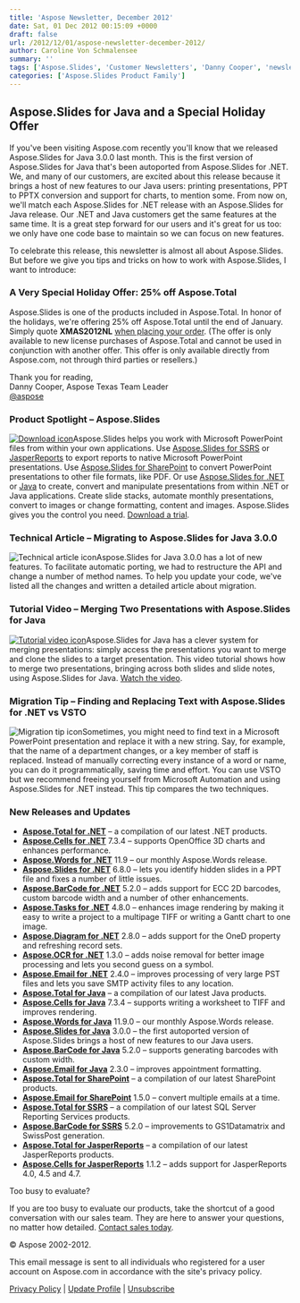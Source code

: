 ```yaml
---
title: 'Aspose Newsletter, December 2012'
date: Sat, 01 Dec 2012 00:15:09 +0000
draft: false
url: /2012/12/01/aspose-newsletter-december-2012/
author: Caroline Von Schmalensee
summary: ''
tags: ['Aspose.Slides', 'Customer Newsletters', 'Danny Cooper', 'newsletter', 'special offer']
categories: ['Aspose.Slides Product Family']
---
```


## Aspose.Slides for Java and a Special Holiday Offer

If you've been visiting Aspose.com recently you'll know that we released Aspose.Slides for Java 3.0.0 last month. This is the first version of Aspose.Slides for Java that's been autoported from Aspose.Slides for .NET. We, and many of our customers, are excited about this release because it brings a host of new features to our Java users: printing presentations, PPT to PPTX conversion and support for charts, to mention some. From now on, we'll match each Aspose.Slides for .NET release with an Aspose.Slides for Java release. Our .NET and Java customers get the same features at the same time. It is a great step forward for our users and it's great for us too: we only have one code base to maintain so we can focus on new features.

To celebrate this release, this newsletter is almost all about Aspose.Slides. But before we give you tips and tricks on how to work with Aspose.Slides, I want to introduce:

### A Very Special Holiday Offer: 25% off Aspose.Total

Aspose.Slides is one of the products included in Aspose.Total. In honor of the holidays, we're offering 25% off Aspose.Total until the end of January. Simply quote **XMAS2012NL** [when placing your order][1]. (The offer is only available to new license purchases of Aspose.Total and cannot be used in conjunction with another offer. This offer is only available directly from Aspose.com, not through third parties or resellers.)

Thank you for reading,  
Danny Cooper, Aspose Texas Team Leader  
[@aspose][2]

### Product Spotlight – Aspose.Slides

[![Download icon][3]](http://bit.ly/pGWTWN)Aspose.Slides helps you work with Microsoft PowerPoint files from within your own applications. Use [Aspose.Slides for SSRS][4] or [JasperReports][5] to export reports to native Microsoft PowerPoint presentations. Use [Aspose.Slides for SharePoint][6] to convert PowerPoint presentations to other file formats, like PDF. Or use [Aspose.Slides for .NET][7] or [Java][8] to create, convert and manipulate presentations from within .NET or Java applications. Create slide stacks, automate monthly presentations, convert to images or change formatting, content and images. Aspose.Slides gives you the control you need. [Download a trial][9].

### Technical Article – Migrating to Aspose.Slides for Java 3.0.0

![Technical article icon][10]Aspose.Slides for Java 3.0.0 has a lot of new features. To facilitate automatic porting, we had to restructure the API and change a number of method names. To help you update your code, we've listed all the changes and written a detailed article about migration.

### Tutorial Video – Merging Two Presentations with Aspose.Slides for Java

[![Tutorial video icon][11]](http://bit.ly/QcIwh1)Aspose.Slides for Java has a clever system for merging presentations: simply access the presentations you want to merge and clone the slides to a target presentation. This video tutorial shows how to merge two presentations, bringing across both slides and slide notes, using Aspose.Slides for Java. [Watch the video][12].

### Migration Tip – Finding and Replacing Text with Aspose.Slides for .NET vs VSTO

![Migration tip icon][13]Sometimes, you might need to find text in a Microsoft PowerPoint presentation and replace it with a new string. Say, for example, that the name of a department changes, or a key member of staff is replaced. Instead of manually correcting every instance of a word or name, you can do it programmatically, saving time and effort. You can use VSTO but we recommend freeing yourself from Microsoft Automation and using Aspose.Slides for .NET instead. This tip compares the two techniques.

### New Releases and Updates

*   [**Aspose.Total for .NET**][14] – a compilation of our latest .NET products.
*   [**Aspose.Cells for .NET**][15] 7.3.4 – supports OpenOffice 3D charts and enhances performance.
*   [**Aspose.Words for .NET**][16] 11.9 – our monthly Aspose.Words release.
*   [**Aspose.Slides for .NET**][17] 6.8.0 – lets you identify hidden slides in a PPT file and fixes a number of little issues.
*   [**Aspose.BarCode for .NET**][18] 5.2.0 – adds support for ECC 2D barcodes, custom barcode width and a number of other enhancements.
*   [**Aspose.Tasks for .NET**][19] 4.8.0 – enhances image rendering by making it easy to write a project to a multipage TIFF or writing a Gantt chart to one image.
*   [**Aspose.Diagram for .NET**][20] 2.8.0 – adds support for the OneD property and refreshing record sets.
*   [**Aspose.OCR for .NET**][21] 1.3.0 – adds noise removal for better image processing and lets you second guess on a symbol.
*   [**Aspose.Email for .NET**][22] 2.4.0 – improves processing of very large PST files and lets you save SMTP activity files to any location.
*   [**Aspose.Total for Java**][23] – a compilation of our latest Java products.
*   [**Aspose.Cells for Java**][24] 7.3.4 – supports writing a worksheet to TIFF and improves rendering.
*   [**Aspose.Words for Java**][25] 11.9.0 – our monthly Aspose.Words release.
*   [**Aspose.Slides for Java**][26] 3.0.0 – the first autoported version of Aspose.Slides brings a host of new features to our Java users.
*   [**Aspose.BarCode for Java**][27] 5.2.0 – supports generating barcodes with custom width.
*   [**Aspose.Email for Java**][28] 2.3.0 – improves appointment formatting.
*   [**Aspose.Total for SharePoint**][29] – a compilation of our latest SharePoint products.
*   [**Aspose.Email for SharePoint**][30] 1.5.0 – convert multiple emails at a time.
*   [**Aspose.Total for SSRS**][31] – a compilation of our latest SQL Server Reporting Services products.
*   [**Aspose.BarCode for SSRS**][32] 5.2.0 – improvements to GS1Datamatrix and SwissPost generation.
*   [**Aspose.Total for JasperReports**][33] – a compilation of our latest JasperReports products.
*   [**Aspose.Cells for JasperReports**][34] 1.1.2 – adds support for JasperReports 4.0, 4.5 and 4.7.

Too busy to evaluate?

If you are too busy to evaluate our products, take the shortcut of a good conversation with our sales team. They are here to answer your questions, no matter how detailed. [Contact sales today][35].

© Aspose 2002-2012.

[](http://www.aspose.com/)

This email message is sent to all individuals who registered for a user account on Aspose.com in accordance with the site's privacy policy.

[Privacy Policy][36] | [Update Profile][37] | [Unsubscribe][38]




[1]: http://bit.ly/WrwIpt
[2]: http://twitter.com/#!/aspose
[3]: https://forum.aspose.com/
[4]: http://bit.ly/Si8mhP
[5]: http://bit.ly/Si836V
[6]: http://bit.ly/wEouXt
[7]: http://bit.ly/zhIdVv
[8]: http://bit.ly/yU22jW
[9]: http://bit.ly/pGWTWN
[10]: https://www.aspose.cloud/templates/aspose/App_Themes/V3/images/email/272x272/aspose_email-for-android.png
[11]: https://www.aspose.cloud/templates/aspose/App_Themes/V3/images/email/272x272/aspose_email-for-android.png
[12]: http://bit.ly/QcIwh1
[13]: https://www.aspose.cloud/templates/aspose/App_Themes/V3/images/email/272x272/aspose_email-for-net.png
[14]: http://bit.ly/hYf4lL
[15]: http://bit.ly/gVR6jM
[16]: http://bit.ly/h9OR3U
[17]: http://bit.ly/fOUdIP
[18]: http://bit.ly/jHYuV8
[19]: http://bit.ly/mqZLW6
[20]: http://bit.ly/hAYlci
[21]: http://bit.ly/pQRZAL
[22]: http://bit.ly/vfINIq
[23]: http://bit.ly/gAt9lC
[24]: http://bit.ly/n3uX0h
[25]: http://bit.ly/ie17Mx
[26]: http://bit.ly/nf5g3x
[27]: http://bit.ly/lqDH3Y
[28]: http://bit.ly/n5t3WX
[29]: http://bit.ly/ifW5jD
[30]: http://bit.ly/xxnzh2
[31]: http://bit.ly/eFboB9
[32]: http://bit.ly/eSxpc4
[33]: http://bit.ly/i5G8S8
[34]: https://products.aspose.com/cells
[35]: http://bit.ly/iXHvCU
[36]: http://bit.ly/ixgNWu
[37]: https://www.aspose.com/
[38]: #




